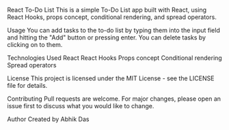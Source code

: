 React To-Do List
This is a simple To-Do List app built with React, using React Hooks, props concept, conditional rendering, and spread operators.

Usage
You can add tasks to the to-do list by typing them into the input field and hitting the "Add" button or pressing enter. You can delete tasks by clicking on to them.

Technologies Used
React
React Hooks
Props concept
Conditional rendering
Spread operators

License
This project is licensed under the MIT License - see the LICENSE file for details.

Contributing
Pull requests are welcome. For major changes, please open an issue first to discuss what you would like to change.

Author
Created by Abhik Das